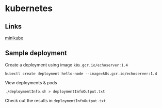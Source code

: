 # kubernetes


## Links
[minikube](https://kubernetes.io/docs/tutorials/hello-minikube/)


## Sample deployment
Create a deployment using image `k8s.gcr.io/echoserver:1.4`
```
kubectl create deployment hello-node --image=k8s.gcr.io/echoserver:1.4
```

View deployments & pods
```
./deploymentInfo.sh > deploymentInfoOutput.txt
```

Check out the results in `deploymentInfoOutput.txt`
